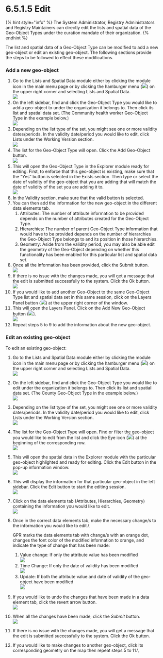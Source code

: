 # 6.5.1.5 Edit

{% hint style="info" %}
The System Administrator, Registry Administrators and Registry Maintainers can directly edit the lists and spatial data of the Geo-Object Types under the curation mandate of their organization.
{% endhint %}

The list and spatial data of a Geo-Object Type can be modified to add a new geo-object or edit an existing geo-object. The following sections provide the steps to be followed to effect these modifications.

### Add a new geo-object

1. Go to the Lists and Spatial Data module either by clicking the module icon in the main menu page or by clicking the hamburger menu (![](https://lh3.googleusercontent.com/4ieAODNcwrlKZ6iUiZnYlbLGZmQJiEse\_Z8mls7B1vwiKHOfldO3TWH3smxfa1IJQb\_BhxM7c6iTe--Wm0sPvlovt4jp-DaoMkTqq5MNslg-imIrXqyoa3A3Fnq-Ct\_7AAaQzW-xMCIbev1kGSUU8xN5v8iFIayG4z8c4H78mU80Ms6J\_4PBB1ghQw)) on the upper right corner and selecting Lists and Spatial Data.\
   ![](<../../../../../.gitbook/assets/image (19) (1).png>)
2. On the left sidebar, find and click the Geo-Object Type you would like to add a geo-object to under the organization it belongs to. Then click its list and spatial data set. (The Community health worker Geo-Object Type in the example below.)\
   ![](<../../../../../.gitbook/assets/image (31).png>)
3. Depending on the list type of the set, you might see one or more validity dates/periods. In the validity date/period you would like to edit, click Lists under the Working Version section.\
   ![](<../../../../../.gitbook/assets/image (1) (2).png>)
4. The list for the Geo-Object Type will open. Click the Add Geo-Object button.\
   ![](<../../../../../.gitbook/assets/image (11).png>)
5. This will open the Geo-Object Type in the Explorer module ready for editing. First, to enforce that this geo-object is existing, make sure that the “Yes” button is selected in the Exists section. Then type or select the date of validity of the geo-object that you are adding that will match the date of validity of the set you are adding it to.\
   ![](<../../../../../.gitbook/assets/image (12).png>)
6. In the Validity section, make sure that the valid button is selected.
7. You can then add the information for the new geo-object in the different data elements tab.
   1. Attributes: The number of attribute information to be provided depends on the number of attributes created for the Geo-Object Type.
   2. Hierarchies: The number of parent Geo-Object Type information that would have to be provided depends on the number of hierarchies the Geo-Object Type belongs to and its position in those hierarchies.
   3. Geometry: Aside from the validity period, you may also be able edit the geometry of the Geo-Object depending on whether this functionality has been enabled for this particular list and spatial data set.
8. Once all the information has been provided, click the Submit button.\
   ![](<../../../../../.gitbook/assets/image (19).png>)
9. If there is no issue with the changes made, you will get a message that the edit is submitted successfully to the system. Click the Ok button.\
   ![](<../../../../../.gitbook/assets/image (14).png>)
10. If you would like to add another Geo-Object to the same Geo-Object Type list and spatial data set in this same session, click on the Layers Panel button (![](https://lh3.googleusercontent.com/GS9dmxAt4iKNmCZojlF7\_yTYOS4zveB\_nkoY5i\_PYZ4ZmZ0YCXrNowfKD74yKfbff3dB5Og1LES2C8DM75ngqAjgGa7RhPfcAw4PJpeipayjKFuRw1JCqk96-uuOZ2MZv0eUDxx1I64WaUREHJ7I\_LkFh5VLGQXheepM7kUfCQVASxLajpdU7\_WjjA)) at the upper right corner of the window.
11. This will open the Layers Panel. Click on the Add New Geo-Object button (![](https://lh5.googleusercontent.com/Lt0ZdLDMJHY\_Pef6Ru804rIMqkqn05zOYMFa7vK6JoWck36D-\_twoPSHyDz3\_cp5toZkNovIl2rMypgRvk\_\_Mk\_3Hos\_il5BnGAdRYlycfxIOvQg36-VcZHRDineICp6Q5pxzM5NjKQY5g3a1ZLKYOqAH04DBEr37UCznvIWvkuAVuY5\_LLLvJVySQ)).\
    ![](<../../../../../.gitbook/assets/image (4) (1).png>)
12. Repeat steps 5 to 9 to add the information about the new geo-object.

### **Edit an existing geo-object**

To edit an existing geo-object:

1. Go to the Lists and Spatial Data module either by clicking the module icon in the main menu page or by clicking the hamburger menu (![](https://lh3.googleusercontent.com/4ieAODNcwrlKZ6iUiZnYlbLGZmQJiEse\_Z8mls7B1vwiKHOfldO3TWH3smxfa1IJQb\_BhxM7c6iTe--Wm0sPvlovt4jp-DaoMkTqq5MNslg-imIrXqyoa3A3Fnq-Ct\_7AAaQzW-xMCIbev1kGSUU8xN5v8iFIayG4z8c4H78mU80Ms6J\_4PBB1ghQw)) on the upper right corner and selecting Lists and Spatial Data.\
   ![](<../../../../../.gitbook/assets/image (19) (1).png>)
2. On the left sidebar, find and click the Geo-Object Type you would like to edit under the organization it belongs to. Then click its list and spatial data set. (The County Geo-Object Type in the example below.)\
   ![](<../../../../../.gitbook/assets/image (30).png>)
3. Depending on the list type of the set, you might see one or more validity dates/periods. In the validity date/period you would like to edit, click Lists under the Working Version section.\
   ![](<../../../../../.gitbook/assets/image (23).png>)
4. The list for the Geo-Object Type will open. Find or filter the geo-object you would like to edit from the list and click the Eye icon (![](https://lh4.googleusercontent.com/EqUKCHVeChCW9J37GH46HYv9Ymm0miGlBXGf6Job9MB9X2FGGpMDDFPsJlbRFpW-KyFjcSuuJEApZtivwT4r8Bnr76usqZ1IoVkDjoUzvYGc1zJXxS2ZxSq3cka214983-Yg39oTsQiSSTum1wfYH4RX9Jb96umiEPFEhwN0CGHFuYGP0qJECd5FQw)) at the beginning of the corresponding row.\
   ![](<../../../../../.gitbook/assets/image (7) (1).png>)
5. This will open the spatial data in the Explorer module with the particular geo-object highlighted and ready for editing. Click the Edit button in the pop-up information window.\
   ![](https://lh4.googleusercontent.com/89\_IEtd\_xzZUv-HSANnK90H3skG8DsssHC8QJYBya0JAI\_oNVlCw\_LAwnoONaK1TtLveShWMtVS2UkUTfffo9iATCT94YxkKOerFDCaJAFop1y8PjcWd4Wp395lpgIS-4GPFHdXhiXlCD32oNHTy7Yn4xraPtHcL8CBNo2haQPvYzt2fEbD8vGGW1A)
6. This will display the information for that particular geo-object in the left sidebar. Click the Edit button to start the editing session.\
   ![](<../../../../../.gitbook/assets/image (24).png>)
7. Click on the data elements tab (Attributes, Hierarchies, Geometry) containing the information you would like to edit.\
   ![](<../../../../../.gitbook/assets/image (33).png>)
8.  Once in the correct data elements tab, make the necessary change/s to the information you would like to edit.\


    GPR marks the data elements tab with change/s with an orange dot, changes the font color of the modified information to orange, and indicate the type of change that has been made:

    1. Value change: If only the attribute value has been modified\
       ![](<../../../../../.gitbook/assets/image (15).png>)
    2. Time Change: If only the date of validity has been modified\
       ![](<../../../../../.gitbook/assets/image (2).png>)
    3. Update: If both the attribute value and date of validity of the geo-object have been modified\
       ![](<../../../../../.gitbook/assets/image (9).png>)
9. If you would like to undo the changes that have been made in a data element tab, click the revert arrow button.\
   ![](<../../../../../.gitbook/assets/image (26).png>)
10. When all the changes have been made, click the _Submit_ button.\
    ![](<../../../../../.gitbook/assets/image (32).png>)
11. If there is no issue with the changes made, you will get a message that the edit is submitted successfully to the system. Click the Ok button.
12. If you would like to make changes to another geo-object, click its corresponding geometry on the map then repeat steps 5 to 11.\
